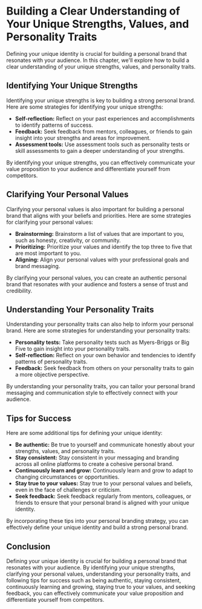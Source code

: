 Building a Clear Understanding of Your Unique Strengths, Values, and Personality Traits
=================================================================================================================================

Defining your unique identity is crucial for building a personal brand that resonates with your audience. In this chapter, we'll explore how to build a clear understanding of your unique strengths, values, and personality traits.

Identifying Your Unique Strengths
---------------------------------

Identifying your unique strengths is key to building a strong personal brand. Here are some strategies for identifying your unique strengths:

* **Self-reflection:** Reflect on your past experiences and accomplishments to identify patterns of success.
* **Feedback:** Seek feedback from mentors, colleagues, or friends to gain insight into your strengths and areas for improvement.
* **Assessment tools:** Use assessment tools such as personality tests or skill assessments to gain a deeper understanding of your strengths.

By identifying your unique strengths, you can effectively communicate your value proposition to your audience and differentiate yourself from competitors.

Clarifying Your Personal Values
-------------------------------

Clarifying your personal values is also important for building a personal brand that aligns with your beliefs and priorities. Here are some strategies for clarifying your personal values:

* **Brainstorming:** Brainstorm a list of values that are important to you, such as honesty, creativity, or community.
* **Prioritizing:** Prioritize your values and identify the top three to five that are most important to you.
* **Aligning:** Align your personal values with your professional goals and brand messaging.

By clarifying your personal values, you can create an authentic personal brand that resonates with your audience and fosters a sense of trust and credibility.

Understanding Your Personality Traits
-------------------------------------

Understanding your personality traits can also help to inform your personal brand. Here are some strategies for understanding your personality traits:

* **Personality tests:** Take personality tests such as Myers-Briggs or Big Five to gain insight into your personality traits.
* **Self-reflection:** Reflect on your own behavior and tendencies to identify patterns of personality traits.
* **Feedback:** Seek feedback from others on your personality traits to gain a more objective perspective.

By understanding your personality traits, you can tailor your personal brand messaging and communication style to effectively connect with your audience.

Tips for Success
----------------

Here are some additional tips for defining your unique identity:

* **Be authentic:** Be true to yourself and communicate honestly about your strengths, values, and personality traits.
* **Stay consistent:** Stay consistent in your messaging and branding across all online platforms to create a cohesive personal brand.
* **Continuously learn and grow:** Continuously learn and grow to adapt to changing circumstances or opportunities.
* **Stay true to your values:** Stay true to your personal values and beliefs, even in the face of challenges or criticism.
* **Seek feedback:** Seek feedback regularly from mentors, colleagues, or friends to ensure that your personal brand is aligned with your unique identity.

By incorporating these tips into your personal branding strategy, you can effectively define your unique identity and build a strong personal brand.

Conclusion
----------

Defining your unique identity is crucial for building a personal brand that resonates with your audience. By identifying your unique strengths, clarifying your personal values, understanding your personality traits, and following tips for success such as being authentic, staying consistent, continuously learning and growing, staying true to your values, and seeking feedback, you can effectively communicate your value proposition and differentiate yourself from competitors.
